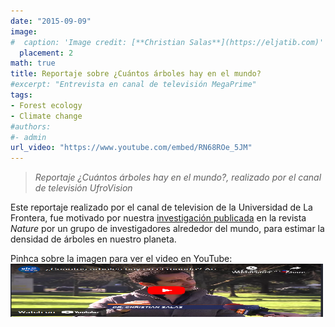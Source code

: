 ```yaml
---
date: "2015-09-09"
image:
#  caption: 'Image credit: [**Christian Salas**](https://eljatib.com)'
  placement: 2
math: true
title: Reportaje sobre ¿Cuántos árboles hay en el mundo?
#excerpt: "Entrevista en canal de televisión MegaPrime"
tags:
- Forest ecology
- Climate change
#authors:
#- admin
url_video: "https://www.youtube.com/embed/RN68ROe_5JM"
---
```


> *Reportaje ¿Cuántos árboles hay en el mundo?, realizado por el canal de televisión UfroVision* 

Este reportaje realizado por el canal de television de la Universidad de La Frontera, fue motivado por nuestra [investigación publicada](https://www.nature.com/articles/nature14967) en la revista *Nature* por un grupo de investigadores alrededor del mundo, para estimar la densidad de árboles en nuestro planeta. 

<html>
   <body>
      Pinhca sobre la imagen para ver el video en YouTube:<br>
      <a href="https://www.youtube.com/watch?v=RN68ROe_5JM">
         <img alt="Qries" src="videoYoutube.png"
         width="500" height="85">
      </a>
   </body>
</html>

<!--- 
[![Esta es una imagen de ejemplo](videoYoutube.png)](https://www.youtube.com/watch?v=RN68ROe_5JM)

<img src="videoYoutube.png" width="500" height="85" href="https://www.youtube.com/watch?v=RN68ROe_5JM">



<img src="videoYoutube.png" width="500" height="85">
![](videoYoutube.png)
#### Te parecio interesante o util? Considera compartirlo 🙌
<iframe width="560" height="315" src="https://www.youtube.com/embed/RN68ROe_5JM" frameborder="0" allow="accelerometer; autoplay; clipboard-write; encrypted-media; gyroscope; picture-in-picture" allowfullscreen></iframe>


<img src="portadaLibro.jpg" width="1000" height="350">
**Some of my older websites**
- [My old website](https://cseljatib.wixsite.com/biometria)
- [My old linux help](http://biometria.ufro.cl/myLinuxHelp/)
* [Mentoirs](./educa.md)
![](images/chacai01.jpg)
-->
